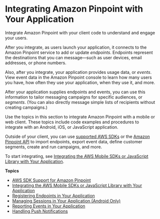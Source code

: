 # Integrating Amazon Pinpoint with Your Application<a name="integrate"></a>

Integrate Amazon Pinpoint with your client code to understand and engage your users\.

After you integrate, as users launch your application, it connects to the Amazon Pinpoint service to add or update *endpoints*\. Endpoints represent the destinations that you can message—such as user devices, email addresses, or phone numbers\.

Also, after you integrate, your application provides usage data, or *events*\. View event data in the Amazon Pinpoint console to learn how many users you have, how often they use your application, when they use it, and more\. 

After your application supplies endpoints and events, you can use this information to tailor messaging campaigns for specific audiences, or *segments*\. \(You can also directly message simple lists of recipients without creating campaigns\.\)

Use the topics in this section to integrate Amazon Pinpoint with a mobile or web client\. These topics include code examples and procedures to integrate with an Android, iOS, or JavaScript application\.

Outside of your client, you can use [supported AWS SDKs](integrate-supported-sdks.md) or the [Amazon Pinpoint API](http://docs.aws.amazon.com/pinpoint/latest/apireference/) to import endpoints, export event data, define customer segments, create and run campaigns, and more\.

To start integrating, see [Integrating the AWS Mobile SDKs or JavaScript Library with Your Application](integrate-sdk.md)\.

**Topics**
+ [AWS SDK Support for Amazon Pinpoint](integrate-supported-sdks.md)
+ [Integrating the AWS Mobile SDKs or JavaScript Library with Your Application](integrate-sdk.md)
+ [Registering Endpoints in Your Application](integrate-endpoints.md)
+ [Managing Sessions in Your Application \(Android Only\)](integrate-sessions-android.md)
+ [Reporting Events in Your Application](integrate-events.md)
+ [Handling Push Notifications](integrate-push.md)